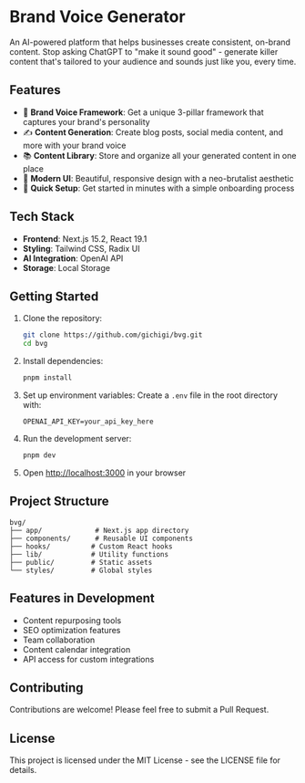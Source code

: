 # Brand Voice Generator

An AI-powered platform that helps businesses create consistent, on-brand content. Stop asking ChatGPT to "make it sound good" - generate killer content that's tailored to your audience and sounds just like you, every time.

## Features

- 🎯 **Brand Voice Framework**: Get a unique 3-pillar framework that captures your brand's personality
- ✍️ **Content Generation**: Create blog posts, social media content, and more with your brand voice
- 📚 **Content Library**: Store and organize all your generated content in one place
- 🎨 **Modern UI**: Beautiful, responsive design with a neo-brutalist aesthetic
- 🚀 **Quick Setup**: Get started in minutes with a simple onboarding process

## Tech Stack

- **Frontend**: Next.js 15.2, React 19.1
- **Styling**: Tailwind CSS, Radix UI
- **AI Integration**: OpenAI API
- **Storage**: Local Storage

## Getting Started

1. Clone the repository:
   ```bash
   git clone https://github.com/gichigi/bvg.git
   cd bvg
   ```

2. Install dependencies:
   ```bash
   pnpm install
   ```

3. Set up environment variables:
   Create a `.env` file in the root directory with:
   ```
   OPENAI_API_KEY=your_api_key_here
   ```

4. Run the development server:
   ```bash
   pnpm dev
   ```

5. Open [http://localhost:3000](http://localhost:3000) in your browser

## Project Structure

```
bvg/
├── app/             # Next.js app directory
├── components/      # Reusable UI components
├── hooks/          # Custom React hooks
├── lib/            # Utility functions
├── public/         # Static assets
└── styles/         # Global styles
```

## Features in Development

- Content repurposing tools
- SEO optimization features
- Team collaboration
- Content calendar integration
- API access for custom integrations

## Contributing

Contributions are welcome! Please feel free to submit a Pull Request.

## License

This project is licensed under the MIT License - see the LICENSE file for details. 